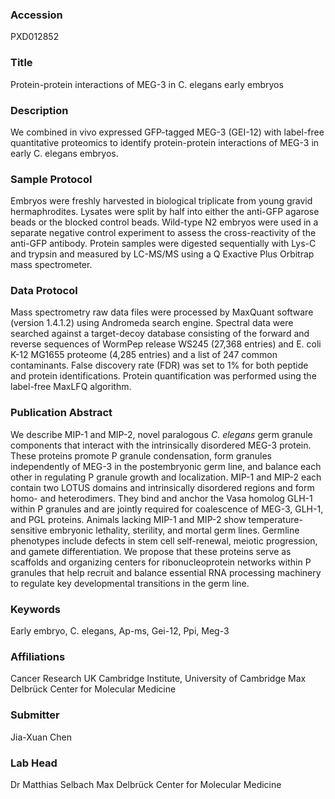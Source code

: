 ### Accession
PXD012852

### Title
Protein-protein interactions of MEG-3 in C. elegans early embryos

### Description
We combined in vivo expressed GFP-tagged MEG-3 (GEI-12) with label-free quantitative proteomics to identify protein-protein interactions of MEG-3 in early C. elegans embryos.

### Sample Protocol
Embryos were freshly harvested in biological triplicate from young gravid hermaphrodites. Lysates were split by half into either the anti-GFP agarose beads or the blocked control beads. Wild-type N2 embryos were used in a separate negative control experiment to assess the cross-reactivity of the anti-GFP antibody. Protein samples were digested sequentially with Lys-C and trypsin and measured by LC-MS/MS using a Q Exactive Plus Orbitrap mass spectrometer.

### Data Protocol
Mass spectrometry raw data files were processed by MaxQuant software (version 1.4.1.2) using Andromeda search engine. Spectral data were searched against a target-decoy database consisting of the forward and reverse sequences of WormPep release WS245 (27,368 entries) and E. coli K-12 MG1655 proteome (4,285 entries) and a list of 247 common contaminants. False discovery rate (FDR) was set to 1% for both peptide and protein identifications. Protein quantification was performed using the label-free MaxLFQ algorithm.

### Publication Abstract
We describe MIP-1 and MIP-2, novel paralogous <i>C. elegans</i> germ granule components that interact with the intrinsically disordered MEG-3 protein. These proteins promote P granule condensation, form granules independently of MEG-3 in the postembryonic germ line, and balance each other in regulating P granule growth and localization. MIP-1 and MIP-2 each contain two LOTUS domains and intrinsically disordered regions and form homo- and heterodimers. They bind and anchor the Vasa homolog GLH-1 within P granules and are jointly required for coalescence of MEG-3, GLH-1, and PGL proteins. Animals lacking MIP-1 and MIP-2 show temperature-sensitive embryonic lethality, sterility, and mortal germ lines. Germline phenotypes include defects in stem cell self-renewal, meiotic progression, and gamete differentiation. We propose that these proteins serve as scaffolds and organizing centers for ribonucleoprotein networks within P granules that help recruit and balance essential RNA processing machinery to regulate key developmental transitions in the germ line.

### Keywords
Early embryo, C. elegans, Ap-ms, Gei-12, Ppi, Meg-3

### Affiliations
Cancer Research UK Cambridge Institute, University of Cambridge
Max Delbrück Center for Molecular Medicine

### Submitter
Jia-Xuan Chen

### Lab Head
Dr Matthias Selbach
Max Delbrück Center for Molecular Medicine


